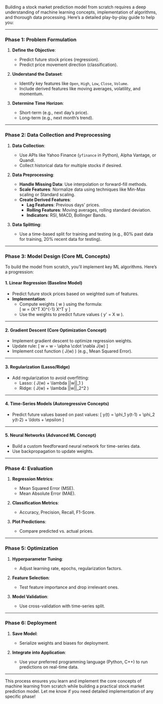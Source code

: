 Building a stock market prediction model from scratch requires a deep understanding of machine learning concepts, implementation of algorithms, and thorough data processing. Here’s a detailed play-by-play guide to help you:

---

### **Phase 1: Problem Formulation**
1. **Define the Objective**:
   - Predict future stock prices (regression).
   - Predict price movement direction (classification).

2. **Understand the Dataset**:
   - Identify key features like `Open`, `High`, `Low`, `Close`, `Volume`.
   - Include derived features like moving averages, volatility, and momentum.

3. **Determine Time Horizon**:
   - Short-term (e.g., next day’s price).
   - Long-term (e.g., next month’s trend).

---

### **Phase 2: Data Collection and Preprocessing**
1. **Data Collection**:
   - Use APIs like Yahoo Finance (`yfinance` in Python), Alpha Vantage, or Quandl.
   - Collect historical data for multiple stocks if desired.

2. **Data Preprocessing**:
   - **Handle Missing Data**: Use interpolation or forward-fill methods.
   - **Scale Features**: Normalize data using techniques like Min-Max scaling or Standard scaling.
   - **Create Derived Features**:
     - **Lag Features**: Previous days' prices.
     - **Rolling Features**: Moving averages, rolling standard deviation.
     - **Indicators**: RSI, MACD, Bollinger Bands.

3. **Data Splitting**:
   - Use a time-based split for training and testing (e.g., 80% past data for training, 20% recent data for testing).

---

### **Phase 3: Model Design (Core ML Concepts)**

To build the model from scratch, you’ll implement key ML algorithms. Here’s a progression:

#### **1. Linear Regression (Baseline Model)**
   - Predict future stock prices based on weighted sum of features.
   - **Implementation**:
     - Compute weights \( w \) using the formula:  
       \[
       w = (X^T X)^{-1} X^T y
       \]
     - Use the weights to predict future values \( y' = X w \).

---

#### **2. Gradient Descent (Core Optimization Concept)**
   - Implement gradient descent to optimize regression weights.
   - Update rule:
     \[
     w = w - \alpha \cdot \nabla J(w)
     \]
   - Implement cost function \( J(w) \) (e.g., Mean Squared Error).

---

#### **3. Regularization (Lasso/Ridge)**
   - Add regularization to avoid overfitting:
     - Lasso: \( J(w) + \lambda ||w||_1 \)
     - Ridge: \( J(w) + \lambda ||w||_2^2 \)

---

#### **4. Time-Series Models (Autoregressive Concepts)**
   - Predict future values based on past values:
     \[
     y(t) = \phi_1 y(t-1) + \phi_2 y(t-2) + \ldots + \epsilon
     \]

---

#### **5. Neural Networks (Advanced ML Concept)**
   - Build a custom feedforward neural network for time-series data.
   - Use backpropagation to update weights.


---

### **Phase 4: Evaluation**
1. **Regression Metrics**:
   - Mean Squared Error (MSE).
   - Mean Absolute Error (MAE).

2. **Classification Metrics**:
   - Accuracy, Precision, Recall, F1-Score.

3. **Plot Predictions**:
   - Compare predicted vs. actual prices.

---

### **Phase 5: Optimization**
1. **Hyperparameter Tuning**:
   - Adjust learning rate, epochs, regularization factors.

2. **Feature Selection**:
   - Test feature importance and drop irrelevant ones.

3. **Model Validation**:
   - Use cross-validation with time-series split.

---

### **Phase 6: Deployment**
1. **Save Model**:
   - Serialize weights and biases for deployment.

2. **Integrate into Application**:
   - Use your preferred programming language (Python, C++) to run predictions on real-time data.

---

This process ensures you learn and implement the core concepts of machine learning from scratch while building a practical stock market prediction model. Let me know if you need detailed implementation of any specific phase!
